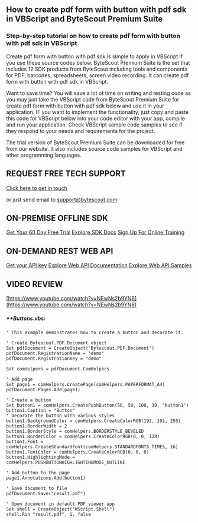 ## How to create pdf form with button with pdf sdk in VBScript and ByteScout Premium Suite

### Step-by-step tutorial on how to create pdf form with button with pdf sdk in VBScript

Create pdf form with button with pdf sdk is simple to apply in VBScript if you use these source codes below. ByteScout Premium Suite is the set that includes 12 SDK products from ByteScout including tools and components for PDF, barcodes, spreadsheets, screen video recording. It can create pdf form with button with pdf sdk in VBScript.

Want to save time? You will save a lot of time on writing and testing code as you may just take the VBScript code from ByteScout Premium Suite for create pdf form with button with pdf sdk below and use it in your application. IF you want to implement the functionality, just copy and paste this code for VBScript below into your code editor with your app, compile and run your application. Check VBScript sample code samples to see if they respond to your needs and requirements for the project.

The trial version of ByteScout Premium Suite can be downloaded for free from our website. It also includes source code samples for VBScript and other programming languages.

## REQUEST FREE TECH SUPPORT

[Click here to get in touch](https://bytescout.zendesk.com/hc/en-us/requests/new?subject=ByteScout%20Premium%20Suite%20Question)

or just send email to [support@bytescout.com](mailto:support@bytescout.com?subject=ByteScout%20Premium%20Suite%20Question) 

## ON-PREMISE OFFLINE SDK 

[Get Your 60 Day Free Trial](https://bytescout.com/download/web-installer?utm_source=github-readme)
[Explore SDK Docs](https://bytescout.com/documentation/index.html?utm_source=github-readme)
[Sign Up For Online Training](https://academy.bytescout.com/)


## ON-DEMAND REST WEB API

[Get your API key](https://pdf.co/documentation/api?utm_source=github-readme)
[Explore Web API Documentation](https://pdf.co/documentation/api?utm_source=github-readme)
[Explore Web API Samples](https://github.com/bytescout/ByteScout-SDK-SourceCode/tree/master/PDF.co%20Web%20API)

## VIDEO REVIEW

[https://www.youtube.com/watch?v=NEwNs2b9YN8](https://www.youtube.com/watch?v=NEwNs2b9YN8)




<!-- code block begin -->

##### ****Buttons.vbs:**
    
```
' This example demonstrates how to create a button and decorate it.

' Create Bytescout.PDF.Document object
Set pdfDocument = CreateObject("Bytescout.PDF.Document")
pdfDocument.RegistrationName = "demo"
pdfDocument.RegistrationKey = "demo"

Set comHelpers = pdfDocument.ComHelpers

' Add page
Set page1 = comHelpers.CreatePage(comHelpers.PAPERFORMAT_A4)
pdfDocument.Pages.Add(page1)

' Create a button
Set button1 = comHelpers.CreatePushButton(50, 50, 100, 30, "button1")
button1.Caption = "Button"
' Decorate the button with various styles
button1.BackgroundColor = comHelpers.CreateColorRGB(192, 192, 255)
button1.BorderWidth = 2
button1.BorderStyle = comHelpers.BORDERSTYLE_BEVELED
button1.BorderColor = comHelpers.CreateColorRGB(0, 0, 128)
button1.Font = comHelpers.CreateStandardFont(comHelpers.STANDARDFONTS_TIMES, 16)
button1.FontColor = comHelpers.CreateColorRGB(0, 0, 0)
button1.HighlightingMode = comHelpers.PUSHBUTTONHIGHLIGHTINGMODE_OUTLINE

' Add button to the page
page1.Annotations.Add(button1)

' Save document to file
pdfDocument.Save("result.pdf")

' Open document in default PDF viewer app
Set shell = CreateObject("WScript.Shell")
shell.Run "result.pdf", 1, false

```

<!-- code block end -->